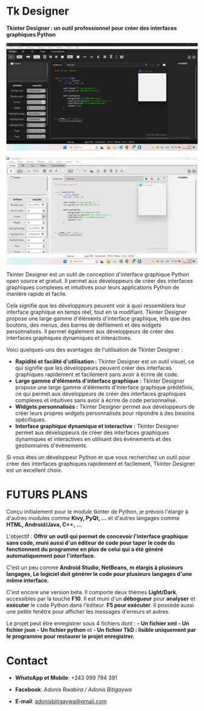 # Tk Designer
**Tkinter Designer : un outil professionnel pour créer des interfaces graphiques Python**

<picture>
  <source
    srcset="https://github.com/Adonis-Rwabira/Tk_Designer/blob/main/Screenshot%202023-11-07%20201333.png"
    media="(prefers-color-scheme: dark)"
  />
  <img
    width="1072"
    src="https://github.com/Adonis-Rwabira/Tk_Designer/blob/main/Screenshot%202023-11-07%20201445.png"
    alt="A screenshot of Tk Designer"
  />
</picture>

![Tk Designer Light mode](https://github.com/Adonis-Rwabira/Tk_Designer/blob/main/Screenshot%202023-11-07%20201333.png)

Tkinter Designer est un outil de conception d'interface graphique Python open source et gratuit. Il permet aux développeurs de créer des interfaces graphiques complexes et intuitives pour leurs applications Python de manière rapide et facile.

Cela signifie que les développeurs peuvent voir à quoi ressemblera leur interface graphique en temps réel, tout en la modifiant. Tkinter Designer propose une large gamme d'éléments d'interface graphique, tels que des boutons, des menus, des barres de défilement et des widgets personnalisés. Il permet également aux développeurs de créer des interfaces graphiques dynamiques et interactives.

Voici quelques-uns des avantages de l'utilisation de Tkinter Designer :

* **Rapidité et facilité d'utilisation :** Tkinter Designer est un outil visuel, ce qui signifie que les développeurs peuvent créer des interfaces graphiques rapidement et facilement sans avoir à écrire de code.
* **Large gamme d'éléments d'interface graphique :** Tkinter Designer propose une large gamme d'éléments d'interface graphique prédéfinis, ce qui permet aux développeurs de créer des interfaces graphiques complexes et intuitives sans avoir à écrire de code personnalisé.
* **Widgets personnalisés :** Tkinter Designer permet aux développeurs de créer leurs propres widgets personnalisés pour répondre à des besoins spécifiques.
* **Interface graphique dynamique et interactive :** Tkinter Designer permet aux développeurs de créer des interfaces graphiques dynamiques et interactives en utilisant des événements et des gestionnaires d'événements.

Si vous êtes un développeur Python et que vous recherchez un outil pour créer des interfaces graphiques rapidement et facilement, Tkinter Designer est un excellent choix.

# FUTURS PLANS
Conçu initialement pour le module tkinter de Python, je prévois l'élargir à d'autres modules comme **Kivy, PyQt, ...** et d'autres langages comme **HTML, Android/Java, C++, ...**

L'objectif : **Offrir un outil qui permet de concevoir l'interface graphique sans code, muni aussi d'un éditeur de code pour taper le code du fonctionnent du programme en plus de celui qui a été généré automatiquement pour l'interface.**

C'est un peu comme **Android Studio, NetBeans, m élargis à plusieurs langages, Le logiciel doit générer le code pour plusieurs langages d'une même interface.**

C'est encore une version beta.
Il comporte deux thèmes **Light/Dark**, accessibles par la touche **F10**.
Il est muni d'un **débogueur** pour **analyser** et **exécuter** le code Python dans l'éditeur. **F5 pour exécuter**.
Il possède aussi une petite fenêtre pour afficher les messages d'erreurs et autres.

Le projet peut être enregistrer sous 4 fichiers dont :
    **- Un fichier xml**
    **- Un fichier json**
    **- Un fichier python** et
    **- Un fichier TkD : lisible uniquement par le programme pour restaurer le projet enregistrer.**

# Contact
* **WhatsApp et Mobile**: +243 999 794 391 <br/>

* **Facebook**: *Adonis Rwabira / Adonis Bitigaywa*

* **E-mail**: adonisbitigaywa@gmail.com

